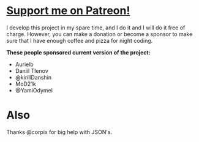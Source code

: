 # [Support me on Patreon!](https://www.patreon.com/bePatron?c=243288)
I develop this project in my spare time, and I do it and I will do it free of charge. However, you can make a donation or become a sponsor to make sure that I have enough coffee and pizza for night coding.

**These people sponsored current version of the project:**
- Aurielb
- Daniil Tlenov
- @kirillDanshin
- MoD21k
- @YamiOdymel

# Also
Thanks @corpix for big help with JSON's.